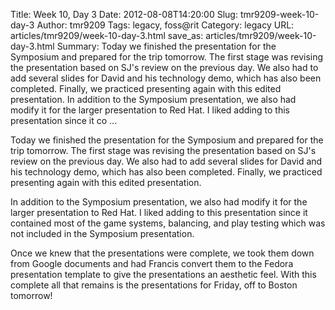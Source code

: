 Title: Week 10, Day 3
Date: 2012-08-08T14:20:00
Slug: tmr9209-week-10-day-3
Author: tmr9209
Tags: legacy, foss@rit
Category: legacy
URL: articles/tmr9209/week-10-day-3.html
save_as: articles/tmr9209/week-10-day-3.html
Summary: Today we finished the presentation for the Symposium and prepared for the trip tomorrow. The first stage was revising the presentation based on SJ's review on the previous day. We also had to add several slides for David and his technology demo, which has also been completed. Finally, we practiced presenting again with this edited presentation.  In addition to the Symposium presentation, we also had modify it for the larger presentation to Red Hat. I liked adding to this presentation since it co ... 

Today we finished the presentation for the Symposium and prepared for the trip
tomorrow. The first stage was revising the presentation based on SJ's review
on the previous day. We also had to add several slides for David and his
technology demo, which has also been completed. Finally, we practiced
presenting again with this edited presentation.

In addition to the Symposium presentation, we also had modify it for the
larger presentation to Red Hat. I liked adding to this presentation since it
contained most of the game systems, balancing, and play testing which was not
included in the Symposium presentation.

Once we knew that the presentations were complete, we took them down from
Google documents and had Francis convert them to the Fedora presentation
template to give the presentations an aesthetic feel. With this complete all
that remains is the presentations for Friday, off to Boston tomorrow!

